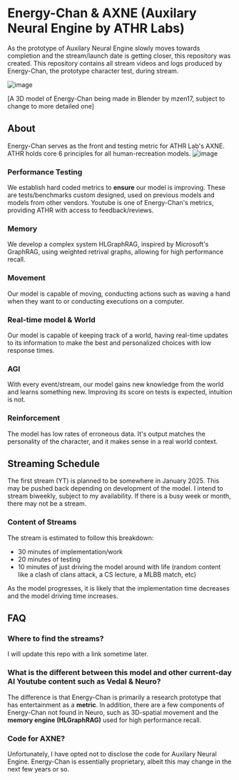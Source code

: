 # Energy-Chan & AXNE (Auxilary Neural Engine by ATHR Labs)
As the prototype of Auxilary Neural Engine slowly moves towards completion and the stream/launch date is getting closer, this repository was created. This repository contains all stream videos and logs produced by Energy-Chan, the prototype character test, during stream.

![image](https://github.com/user-attachments/assets/a6dbcb91-bd31-4865-9c56-47c6ebf54535)

[A 3D model of Energy-Chan being made in Blender by mzen17, subject to change to more detailed one]

## About
Energy-Chan serves as the front and testing metric for ATHR Lab's AXNE. ATHR holds core 6 principles for all human-recreation models.
![image](https://github.com/user-attachments/assets/df084180-dbc4-45bd-95e5-51de7662ac80)

### Performance Testing
We establish hard coded metrics to **ensure** our model is improving. These are tests/benchmarks custom designed, used on previous models and models from other vendors. Youtube is one of Energy-Chan's metrics, providing ATHR with access to feedback/reviews.

### Memory
We develop a complex system HLGraphRAG, inspired by Microsoft's GraphRAG, using weighted retrival graphs, allowing for high performance recall.

### Movement
Our model is capable of moving, conducting actions such as waving a hand when they want to or conducting executions on a computer.

### Real-time model & World
Our model is capable of keeping track of a world, having real-time updates to its information to make the best and personalized choices with low response times.

### AGI
With every event/stream, our model gains new knowledge from the world and learns something new. Improving its score on tests is expected, intuition is not.

### Reinforcement
The model has low rates of erroneous data. It's output matches the personality of the character, and it makes sense in a real world context.

## Streaming Schedule
The first stream (YT) is planned to be somewhere in January 2025. This may be pushed back depending on development of the model. I intend to stream biweekly, subject to my availability. If there is a busy week or month, there may not be a stream.

### Content of Streams
The stream is estimated to follow this breakdown:
- 30 minutes of implementation/work
- 20 minutes of testing
- 10 minutes of just driving the model around with life (random content like a clash of clans attack, a CS lecture, a MLBB match, etc)

As the model progresses, it is likely that the implementation time decreases and the model driving time increases.

## FAQ
### Where to find the streams?
I will update this repo with a link sometime later.

### What is the different between this model and other current-day AI Youtube content such as Vedal & Neuro?
The difference is that Energy-Chan is primarily a research prototype that has entertainment as a **metric**. In addition, there are a few components of Energy-Chan not found in Neuro, such as 3D-spatial movement and the **memory engine (HLGraphRAG)** used for high performance recall.

### Code for AXNE?
Unfortunately, I have opted not to disclose the code for Auxilary Neural Engine. Energy-Chan is essentially proprietary, albeit this may change in the next few years or so.

